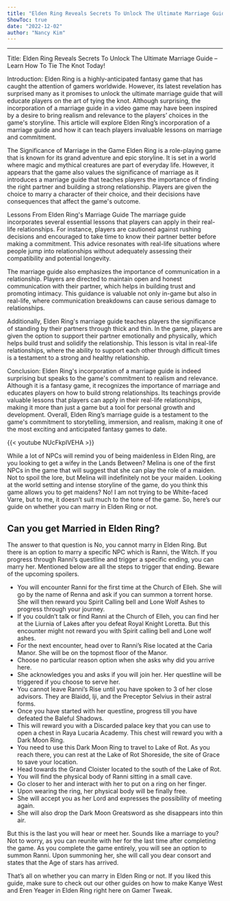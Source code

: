 ```yaml
---
title: "Elden Ring Reveals Secrets To Unlock The Ultimate Marriage Guide – Learn How To Tie The Knot Today!"
ShowToc: true 
date: "2022-12-02"
author: "Nancy Kim"
---
```

*****
Title: Elden Ring Reveals Secrets To Unlock The Ultimate Marriage Guide – Learn How To Tie The Knot Today!

Introduction:
Elden Ring is a highly-anticipated fantasy game that has caught the attention of gamers worldwide. However, its latest revelation has surprised many as it promises to unlock the ultimate marriage guide that will educate players on the art of tying the knot. Although surprising, the incorporation of a marriage guide in a video game may have been inspired by a desire to bring realism and relevance to the players’ choices in the game's storyline. This article will explore Elden Ring’s incorporation of a marriage guide and how it can teach players invaluable lessons on marriage and commitment.

The Significance of Marriage in the Game
Elden Ring is a role-playing game that is known for its grand adventure and epic storyline. It is set in a world where magic and mythical creatures are part of everyday life. However, it appears that the game also values the significance of marriage as it introduces a marriage guide that teaches players the importance of finding the right partner and building a strong relationship. Players are given the choice to marry a character of their choice, and their decisions have consequences that affect the game's outcome.

Lessons From Elden Ring's Marriage Guide
The marriage guide incorporates several essential lessons that players can apply in their real-life relationships. For instance, players are cautioned against rushing decisions and encouraged to take time to know their partner better before making a commitment. This advice resonates with real-life situations where people jump into relationships without adequately assessing their compatibility and potential longevity.

The marriage guide also emphasizes the importance of communication in a relationship. Players are directed to maintain open and honest communication with their partner, which helps in building trust and promoting intimacy. This guidance is valuable not only in-game but also in real-life, where communication breakdowns can cause serious damage to relationships.

Additionally, Elden Ring's marriage guide teaches players the significance of standing by their partners through thick and thin. In the game, players are given the option to support their partner emotionally and physically, which helps build trust and solidify the relationship. This lesson is vital in real-life relationships, where the ability to support each other through difficult times is a testament to a strong and healthy relationship.

Conclusion:
Elden Ring's incorporation of a marriage guide is indeed surprising but speaks to the game's commitment to realism and relevance. Although it is a fantasy game, it recognizes the importance of marriage and educates players on how to build strong relationships. Its teachings provide valuable lessons that players can apply in their real-life relationships, making it more than just a game but a tool for personal growth and development. Overall, Elden Ring’s marriage guide is a testament to the game's commitment to storytelling, immersion, and realism, making it one of the most exciting and anticipated fantasy games to date.

{{< youtube NUcFkpIVEHA >}} 



While a lot of NPCs will remind you of being maidenless in Elden Ring, are you looking to get a wifey in the Lands Between? Melina is one of the first NPCs in the game that will suggest that she can play the role of a maiden. Not to spoil the lore, but Melina will indefinitely not be your maiden. Looking at the world setting and intense storyline of the game, do you think this game allows you to get maidens? No! I am not trying to be White-faced Varre, but to me, it doesn’t suit much to the tone of the game. So, here’s our guide on whether you can marry in Elden Ring or not.
 
## Can you get Married in Elden Ring?
 
The answer to that question is No, you cannot marry in Elden Ring. But there is an option to marry a specific NPC which is Ranni, the Witch. If you progress through Ranni’s questline and trigger a specific ending, you can marry her. Mentioned below are all the steps to trigger that ending. Beware of the upcoming spoilers.
 

 
- You will encounter Ranni for the first time at the Church of Elleh. She will go by the name of Renna and ask if you can summon a torrent horse. She will then reward you Spirit Calling bell and Lone Wolf Ashes to progress through your journey.
 - If you couldn’t talk or find Ranni at the Church of Elleh, you can find her at the Liurnia of Lakes after you defeat Royal Knight Loretta. But this encounter might not reward you with Spirit calling bell and Lone wolf ashes.
 - For the next encounter, head over to Ranni’s Rise located at the Caria Manor. She will be on the topmost floor of the Manor.
 - Choose no particular reason option when she asks why did you arrive here.
 - She acknowledges you and asks if you will join her. Her questline will be triggered if you choose to serve her.
 - You cannot leave Ranni’s Rise until you have spoken to 3 of her close advisors. They are Blaidd, Iji, and the Preceptor Selvius in their astral forms.
 - Once you have started with her questline, progress till you have defeated the Baleful Shadows.
 - This will reward you with a Discarded palace key that you can use to open a chest in Raya Lucaria Academy. This chest will reward you with a Dark Moon Ring.
 - You need to use this Dark Moon Ring to travel to Lake of Rot. As you reach there, you can rest at the Lake of Rot Shoreside, the site of Grace to save your location.
 - Head towards the Grand Cloister located to the south of the Lake of Rot.
 - You will find the physical body of Ranni sitting in a small cave.
 - Go closer to her and interact with her to put on a ring on her finger.
 - Upon wearing the ring, her physical body will be finally free.
 - She will accept you as her Lord and expresses the possibility of meeting again.
 - She will also drop the Dark Moon Greatsword as she disappears into thin air.

 
But this is the last you will hear or meet her. Sounds like a marriage to you? Not to worry, as you can reunite with her for the last time after completing the game. As you complete the game entirely, you will see an option to summon Ranni. Upon summoning her, she will call you dear consort and states that the Age of stars has arrived.
 
That’s all on whether you can marry in Elden Ring or not. If you liked this guide, make sure to check out our other guides on how to make Kanye West and Eren Yeager in Elden Ring right here on Gamer Tweak.




